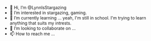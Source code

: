- 👋 Hi, I’m @LynnIsStargazing
- 👀 I’m interested in stargazing, gaming.
- 🌱 I’m currently learning ... yeah, I'm still in school. I'm trying to learn anything that suits my intrests.
- 💞️ I’m looking to collaborate on ...
- 📫 How to reach me ...

<!---
LynnIsStargazing/LynnIsStargazing is a ✨ special ✨ repository because its `README.md` (this file) appears on your GitHub profile.
You can click the Preview link to take a look at your changes.
--->
